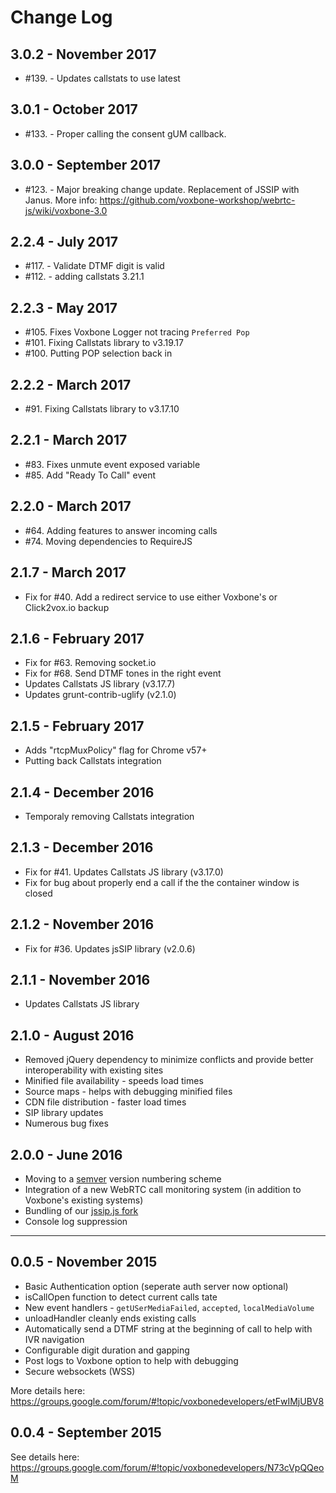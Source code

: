 # Change Log

## 3.0.2 - November 2017

* #139. - Updates callstats to use latest

## 3.0.1 - October 2017

* #133. - Proper calling the consent gUM callback.

## 3.0.0 - September 2017

* #123. - Major breaking change update. Replacement of JSSIP with Janus. More info: https://github.com/voxbone-workshop/webrtc-js/wiki/voxbone-3.0

## 2.2.4 - July 2017

* #117. - Validate DTMF digit is valid
* #112. - adding callstats 3.21.1

## 2.2.3 - May 2017

* #105. Fixes Voxbone Logger not tracing `Preferred Pop`
* #101. Fixing Callstats library to v3.19.17
* #100. Putting POP selection back in

## 2.2.2 - March 2017

* #91. Fixing Callstats library to v3.17.10

## 2.2.1 - March 2017

* #83. Fixes unmute event exposed variable
* #85. Add "Ready To Call" event

## 2.2.0 - March 2017

* #64. Adding features to answer incoming calls
* #74. Moving dependencies to RequireJS

## 2.1.7 - March 2017
* Fix for #40. Add a redirect service to use either Voxbone's or Click2vox.io backup

## 2.1.6 - February 2017
* Fix for #63. Removing socket.io
* Fix for #68. Send DTMF tones in the right event
* Updates Callstats JS library (v3.17.7)
* Updates grunt-contrib-uglify (v2.1.0)

## 2.1.5 - February 2017
* Adds "rtcpMuxPolicy" flag for Chrome v57+
* Putting back Callstats integration

## 2.1.4 - December 2016
* Temporaly removing Callstats integration

## 2.1.3 - December 2016
* Fix for #41. Updates Callstats JS library (v3.17.0)
* Fix for bug about properly end a call if the the container window is closed

## 2.1.2 - November 2016
* Fix for #36. Updates jsSIP library (v2.0.6)

## 2.1.1 - November 2016
* Updates Callstats JS library

## 2.1.0 - August 2016
* Removed jQuery dependency to minimize conflicts and provide better interoperability with existing sites
* Minified file availability - speeds load times
* Source maps - helps with debugging minified files
* CDN file distribution - faster load times
* SIP library updates
* Numerous bug fixes

## 2.0.0 - June 2016
* Moving to a [semver](semver.org) version numbering scheme
* Integration of a new WebRTC call monitoring system (in addition to Voxbone's existing systems)
* Bundling of our [jssip.js fork](https://github.com/voxbone/JsSIP)
* Console log suppression

------------------

## 0.0.5 - November 2015

* Basic Authentication option (seperate auth server now optional)
* isCallOpen function to detect current calls tate
* New event handlers - `getUSerMediaFailed`, `accepted`, `localMediaVolume`
* unloadHandler cleanly ends existing calls
* Automatically send a DTMF string at the beginning of call to help with IVR navigation
* Configurable digit duration and gapping
* Post logs to Voxbone option to help with debugging
* Secure websockets (WSS)

More details here: https://groups.google.com/forum/#!topic/voxbonedevelopers/etFwIMjUBV8


## 0.0.4 - September 2015

See details here: https://groups.google.com/forum/#!topic/voxbonedevelopers/N73cVpQQeoM
